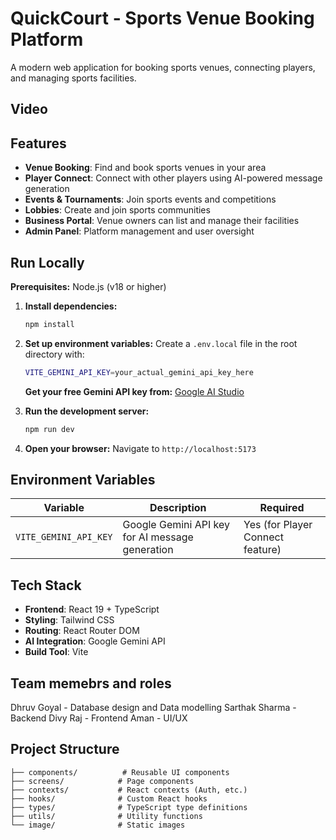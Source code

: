 # QuickCourt - Sports Venue Booking Platform

A modern web application for booking sports venues, connecting players, and managing sports facilities.

## Video


## Features

-  **Venue Booking**: Find and book sports venues in your area
-  **Player Connect**: Connect with other players using AI-powered message generation
-  **Events & Tournaments**: Join sports events and competitions
-  **Lobbies**: Create and join sports communities
-  **Business Portal**: Venue owners can list and manage their facilities
-  **Admin Panel**: Platform management and user oversight

## Run Locally

**Prerequisites:** Node.js (v18 or higher)

1. **Install dependencies:**
   ```bash
   npm install
   ```

2. **Set up environment variables:**
   Create a `.env.local` file in the root directory with:
   ```bash
   VITE_GEMINI_API_KEY=your_actual_gemini_api_key_here
   ```
   
   **Get your free Gemini API key from:** [Google AI Studio](https://makersuite.google.com/app/apikey)

3. **Run the development server:**
   ```bash
   npm run dev
   ```

4. **Open your browser:**
   Navigate to `http://localhost:5173`

## Environment Variables

| Variable | Description | Required |
|----------|-------------|----------|
| `VITE_GEMINI_API_KEY` | Google Gemini API key for AI message generation | Yes (for Player Connect feature) |

## Tech Stack

- **Frontend**: React 19 + TypeScript
- **Styling**: Tailwind CSS
- **Routing**: React Router DOM
- **AI Integration**: Google Gemini API
- **Build Tool**: Vite

## Team memebrs and roles
Dhruv Goyal - Database design and Data modelling
Sarthak Sharma - Backend
Divy Raj - Frontend
Aman - UI/UX

## Project Structure

```
├── components/          # Reusable UI components
├── screens/            # Page components
├── contexts/           # React contexts (Auth, etc.)
├── hooks/              # Custom React hooks
├── types/              # TypeScript type definitions
├── utils/              # Utility functions
└── image/              # Static images
```
